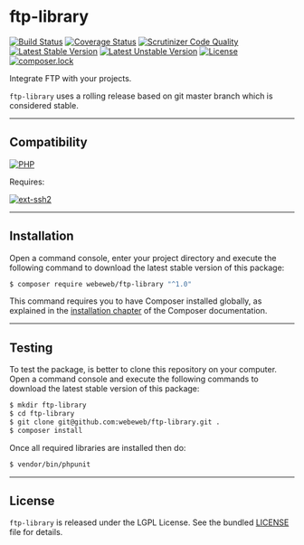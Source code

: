 ftp-library
===========

[![Build Status](https://travis-ci.org/webeweb/ftp-library.svg?branch=master)](https://travis-ci.org/webeweb/ftp-library) [![Coverage Status](https://coveralls.io/repos/github/webeweb/ftp-library/badge.svg?branch=master)](https://coveralls.io/github/webeweb/ftp-library?branch=master) [![Scrutinizer Code Quality](https://scrutinizer-ci.com/g/webeweb/ftp-library/badges/quality-score.png?b=master)](https://scrutinizer-ci.com/g/webeweb/ftp-library/?branch=master) [![Latest Stable Version](https://poser.pugx.org/webeweb/ftp-library/v/stable)](https://packagist.org/packages/webeweb/ftp-library) [![Latest Unstable Version](https://poser.pugx.org/webeweb/ftp-library/v/unstable)](https://packagist.org/packages/webeweb/ftp-library) [![License](https://poser.pugx.org/webeweb/ftp-library/license)](https://packagist.org/packages/webeweb/ftp-library) [![composer.lock](https://poser.pugx.org/webeweb/ftp-library/composerlock)](https://packagist.org/packages/webeweb/ftp-library)

Integrate FTP with your projects.

`ftp-library` uses a rolling release based on git master branch which is
considered stable.

---

## Compatibility

[![PHP](https://img.shields.io/badge/PHP-%5E5.6%7C%5E7.0-blue.svg)](http://php.net)

Requires:

[![ext-ssh2](https://img.shields.io/badge/PHP-ext--ssh2-blue.svg)](http://php.net/manual/en/book.ssh2.php)

---

## Installation

Open a command console, enter your project directory and execute the following
command to download the latest stable version of this package:

```bash
$ composer require webeweb/ftp-library "^1.0"
```

This command requires you to have Composer installed globally, as explained in
the [installation chapter](https://getcomposer.org/doc/00-intro.md) of the
Composer documentation.

---

## Testing

To test the package, is better to clone this repository on your computer.
Open a command console and execute the following commands to download the latest
stable version of this package:

```bash
$ mkdir ftp-library
$ cd ftp-library
$ git clone git@github.com:webeweb/ftp-library.git .
$ composer install
```

Once all required libraries are installed then do:

```bash
$ vendor/bin/phpunit
```

---

## License

`ftp-library` is released under the LGPL License. See the bundled [LICENSE](LICENSE)
file for details.
